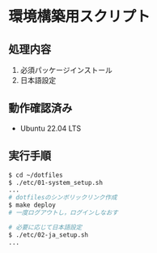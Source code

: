 # 環境構築用スクリプト

## 処理内容

1. 必須パッケージインストール
2. 日本語設定

## 動作確認済み

- Ubuntu 22.04 LTS

## 実行手順

```sh
$ cd ~/dotfiles
$ ./etc/01-system_setup.sh
...
# dotfilesのシンボリックリンク作成
$ make deploy
# 一度ログアウトし，ログインしなおす

# 必要に応じて日本語設定
$ ./etc/02-ja_setup.sh
...
```
